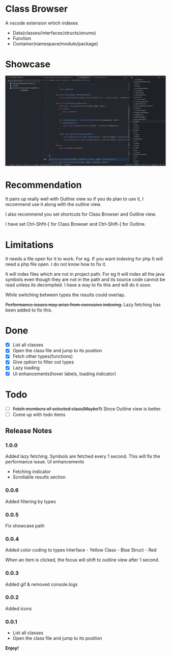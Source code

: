 # Class Browser

A vscode extension which indexes 
- Data(classes/interfaces/structs/enums)
- Function
- Container(namespace/module/package)

# Showcase

![Alt Text](https://github.com/jarusll/vscode-class-browser/blob/master/extension/media/showcase.gif?raw=true)

# Recommendation
It pairs up really well with Outline view so if you do plan to use it, I recommend use it along with the outline view.

I also recommend you set shortcuts for Class Browser and Outline view.

I have set Ctrl-Shfit-[ for Class Browser and Ctrl-Shift-] for Outline.

# Limitations
It needs a file open for it to work. For eg. If you want indexing for php It will need a php file open. I do not know how to fix it.

It will index files which are not in project path. For eg It will index all the java symbols even though they are not in the path and its source code cannot be read unless its decompiled. I have a way to fix this and will do it soon.

While switching between types the results could overlap.

~~Performance issues may arise from excessive indexing.~~ Lazy fetching has been added to fix this. 

# Done
- [x] List all classes
- [x] Open the class file and jump to its position
- [x] Fetch other types(functions)
- [x] Give option to filter out types
- [x] Lazy loading
- [x] UI enhancements(hover labels, loading indicator)

# Todo
- [ ] ~~Fetch members of selected class(Maybe?)~~ Since Outline view is better.
- [ ] Come up with todo items

## Release Notes
### 1.0.0
Added lazy fetching. Symbols are fetched every 1 second. This will fix the performance issue.
UI enhancements 
- Fetching indicator
- Scrollable results section

### 0.0.6
Added filtering by types

### 0.0.5
Fix showcase path

### 0.0.4
Added color coding to types
Interface - Yellow
Class - Blue
Struct - Red

When an item is clicked, the focus will shift to outline view after 1 second.

### 0.0.3
Added gif & removed console.logs

### 0.0.2
Added icons

### 0.0.1
- List all classes
- Open the class file and jump to its position

**Enjoy!**
